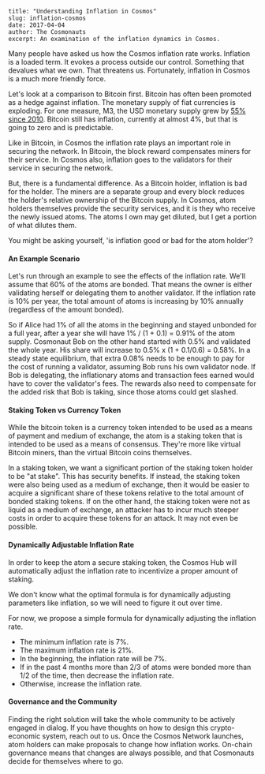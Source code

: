 ~~~
title: "Understanding Inflation in Cosmos"
slug: inflation-cosmos
date: 2017-04-04
author: The Cosmonauts
excerpt: An examination of the inflation dynamics in Cosmos.
~~~

Many people have asked us how the Cosmos inflation rate works. Inflation is a
loaded term. It evokes a process outside our control. Something that devalues
what we own. That threatens us. Fortunately, inflation in Cosmos is a much more
friendly force.

Let's look at a comparison to Bitcoin first. Bitcoin has often been promoted
as a hedge against inflation. The monetary supply of fiat currencies is
exploding. For one measure, M3, the USD monetary supply grew by [55% since
2010](https://data.oecd.org/money/broad-money-m3.htm). Bitcoin still has
inflation, currently at almost 4%, but that is going to zero and is
predictable.

Like in Bitcoin, in Cosmos the inflation rate plays an important role in
securing the network. In Bitcoin, the block reward compensates miners for their
service. In Cosmos also, inflation goes to the validators for their service in
securing the network.

But, there is a fundamental difference. As a Bitcoin holder, inflation is bad
for the holder. The miners are a separate group and every block reduces the
holder's relative ownership of the Bitcoin supply. In Cosmos, atom holders
themselves provide the security services, and it is they who receive the newly
issued atoms. The atoms I own may get diluted, but I get a portion of what
dilutes them.

You might be asking yourself, 'is inflation good or bad for the atom holder'?

#### An Example Scenario

Let's run through an example to see the effects of the inflation rate. We'll
assume that 60% of the atoms are bonded. That means the owner is either
validating herself or delegating them to another validator. If the inflation
rate is 10% per year, the total amount of atoms is increasing by 10% annually
(regardless of the amount bonded).

So if Alice had 1% of all the atoms in the beginning and stayed unbonded for a
full year, after a year she will have 1% / (1 + 0.1) = 0.91% of the atom
supply.  Cosmonaut Bob on the other hand started with 0.5% and validated the
whole year.  His share will increase to 0.5% x (1 + 0.1/0.6) = 0.58%. In a
steady state equilibrium, that extra 0.08% needs to be enough to pay for the
cost of running a validator, assuming Bob runs his own validator node. If Bob
is delegating, the inflationary atoms and transaction fees earned would have to
cover the validator's fees. The rewards also need to compensate for the added
risk that Bob is taking, since those atoms could get slashed.

#### Staking Token vs Currency Token

While the bitcoin token is a currency token intended to be used as a means of
payment and medium of exchange, the atom is a staking token that is intended to
be used as a means of consensus.  They're more like virtual Bitcoin miners,
than the virtual Bitcoin coins themselves.

In a staking token, we want a significant portion of the staking token holder
to be "at stake".  This has security benefits.  If instead, the staking token
were also being used as a medium of exchange, then it would be easier to
acquire a significant share of these tokens relative to the total amount of
bonded staking tokens.  If on the other hand, the staking token were not as
liquid as a medium of exchange, an attacker has to incur much steeper costs in
order to acquire these tokens for an attack.  It may not even be possible.

#### Dynamically Adjustable Inflation Rate

In order to keep the atom a secure staking token, the Cosmos Hub will automatically
adjust the inflation rate to incentivize a proper amount of staking.

We don't know what the optimal formula is for dynamically adjusting parameters like
inflation, so we will need to figure it out over time.

For now, we propose a simple formula for dynamically adjusting the inflation rate.

  * The minimum inflation rate is 7%.
  * The maximum inflation rate is 21%.
  * In the beginning, the inflation rate will be 7%.
  * If in the past 4 months more than 2/3 of atoms were bonded more than 1/2 of the time, then decrease the inflation rate.
  * Otherwise, increase the inflation rate.

#### Governance and the Community

Finding the right solution will take the whole community to be actively engaged
in dialog. If you have thoughts on how to design this crypto-economic system,
reach out to us.  Once the Cosmos Network launches, atom holders can make
proposals to change how inflation works. On-chain governance means that changes
are always possible, and that Cosmonauts decide for themselves where to go.
